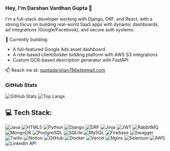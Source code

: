 ### Hey, I'm Darshan Vardhan Gupta 👋

I'm a full-stack developer working with Django, DRF, and React, with a strong focus on building real-world SaaS apps with dynamic dashboards, ad integrations (Google/Facebook), and secure auth systems.

🔭 Currently building:
- A full-featured Google Ads asset dashboard
- A role-based client/bidder bidding platform with AWS S3 integrations
- Custom OCR-based description generator with FastAPI

📫 Reach me at: guptadarshan786e@email.com

### GitHub Stats
![GitHub Stats](https://github-readme-stats.vercel.app/api?username=DarshanGupta17&show_icons=true&theme=radical)
![Top Langs](https://github-readme-stats.vercel.app/api/top-langs/?username=DarshanGupta17&layout=compact&theme=radical)

## 💻 Tech Stack:

![Java](https://img.shields.io/badge/Java-ED8B00?style=for-the-badge&logo=java&logoColor=white)
![HTML5](https://img.shields.io/badge/HTML5-E34F26?style=for-the-badge&logo=html5&logoColor=white)
![Python](https://img.shields.io/badge/Python-3776AB?style=for-the-badge&logo=python&logoColor=white)
![Django](https://img.shields.io/badge/Django-092E20?style=for-the-badge&logo=django&logoColor=white)
![DRF](https://img.shields.io/badge/DRF-REST%20Framework-red?style=for-the-badge)
![Jinja](https://img.shields.io/badge/Jinja-B41717?style=for-the-badge)
![JWT](https://img.shields.io/badge/JWT-000000?style=for-the-badge&logo=JSON%20web%20tokens&logoColor=white)
![RabbitMQ](https://img.shields.io/badge/RabbitMQ-FF6600?style=for-the-badge&logo=rabbitmq&logoColor=white)
![MongoDB](https://img.shields.io/badge/MongoDB-4EA94B?style=for-the-badge&logo=mongodb&logoColor=white)
![PostgreSQL](https://img.shields.io/badge/PostgreSQL-316192?style=for-the-badge&logo=postgresql&logoColor=white)
![SQLite](https://img.shields.io/badge/SQLite-07405E?style=for-the-badge&logo=sqlite&logoColor=white)
![MySQL](https://img.shields.io/badge/MySQL-005C84?style=for-the-badge&logo=mysql&logoColor=white)
![Firebase](https://img.shields.io/badge/Firebase-FFCA28?style=for-the-badge&logo=firebase&logoColor=black)
![Swagger](https://img.shields.io/badge/Swagger-85EA2D?style=for-the-badge&logo=swagger&logoColor=black)
![Twilio](https://img.shields.io/badge/Twilio-F22F46?style=for-the-badge&logo=twilio&logoColor=white)
![Notion](https://img.shields.io/badge/Notion-000000?style=for-the-badge&logo=notion&logoColor=white)
![GitHub](https://img.shields.io/badge/GitHub-181717?style=for-the-badge&logo=github&logoColor=white)
![Docker](https://img.shields.io/badge/Docker-2496ED?style=for-the-badge&logo=docker&logoColor=white)
![Vercel](https://img.shields.io/badge/Vercel-000?style=for-the-badge&logo=vercel&logoColor=white)
![Nginx](https://img.shields.io/badge/Nginx-009639?style=for-the-badge&logo=nginx&logoColor=white)
![Selenium](https://img.shields.io/badge/Selenium-43B02A?style=for-the-badge&logo=selenium&logoColor=white)
![AWS](https://img.shields.io/badge/AWS-232F3E?style=for-the-badge&logo=amazonaws&logoColor=white)
![LinkedIn API](https://img.shields.io/badge/LinkedIn_API-0077B5?style=for-the-badge&logo=linkedin&logoColor=white)
